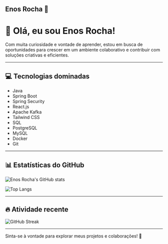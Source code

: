## Enos Rocha 👋

# 👋 Olá, eu sou Enos Rocha!

Com muita curiosidade e vontade de aprender, estou em busca de oportunidades para crescer em um ambiente colaborativo e contribuir com soluções criativas e eficientes.

---

## 💻 Tecnologias dominadas

- Java  
- Spring Boot  
- Spring Security  
- React.js  
- Apache Kafka  
- Tailwind CSS  
- SQL  
- PostgreSQL  
- MySQL  
- Docker  
- Git  

---

## 📊 Estatísticas do GitHub

![Enos Rocha's GitHub stats](https://github-readme-stats.vercel.app/api?username=SEU_USUARIO&show_icons=true&theme=radical)

![Top Langs](https://github-readme-stats.vercel.app/api/top-langs/?username=SEU_USUARIO&layout=compact&theme=radical)

---

## 🔥 Atividade recente

![GitHub Streak](https://github-readme-streak-stats.herokuapp.com/?user=SEU_USUARIO&theme=radical)

---

Sinta-se à vontade para explorar meus projetos e colaborações! 🚀
